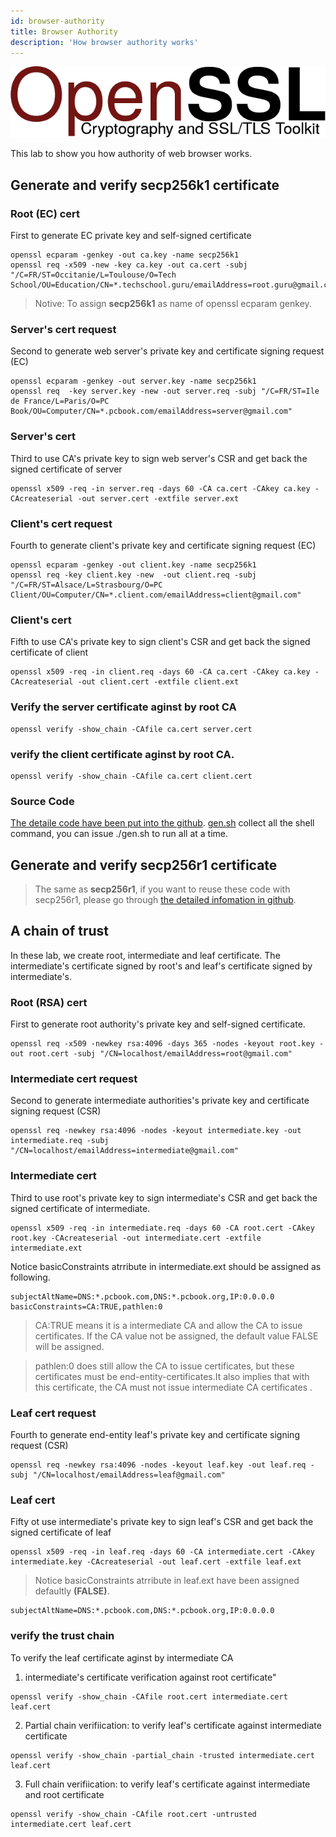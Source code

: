 ```yaml
---
id: browser-authority
title: Browser Authority
description: 'How browser authority works'
---
```


![openssl](/docs/assets/Security/openssl.png)


This lab to show you how authority of web browser works.

## Generate and verify secp256k1 certificate

### Root (EC) cert
First to generate EC private key and self-signed certificate

```
openssl ecparam -genkey -out ca.key -name secp256k1 
openssl req -x509 -new -key ca.key -out ca.cert -subj "/C=FR/ST=Occitanie/L=Toulouse/O=Tech School/OU=Education/CN=*.techschool.guru/emailAddress=root.guru@gmail.com"
```

> Notive: To assign **secp256k1** as name of openssl ecparam genkey.

### Server's cert request 
Second to generate web server's private key and certificate signing request (EC)

```
openssl ecparam -genkey -out server.key -name secp256k1 
openssl req  -key server.key -new -out server.req -subj "/C=FR/ST=Ile de France/L=Paris/O=PC Book/OU=Computer/CN=*.pcbook.com/emailAddress=server@gmail.com"
```

### Server's cert
Third to use CA's private key to sign web server's CSR and get back the signed certificate of server
```
openssl x509 -req -in server.req -days 60 -CA ca.cert -CAkey ca.key -CAcreateserial -out server.cert -extfile server.ext
```

### Client's cert request
Fourth to generate client's private key and certificate signing request (EC)
```
openssl ecparam -genkey -out client.key -name secp256k1 
openssl req -key client.key -new  -out client.req -subj "/C=FR/ST=Alsace/L=Strasbourg/O=PC Client/OU=Computer/CN=*.client.com/emailAddress=client@gmail.com"
```

### Client's cert
Fifth to use CA's private key to sign client's CSR and get back the signed certificate of client
```
openssl x509 -req -in client.req -days 60 -CA ca.cert -CAkey ca.key -CAcreateserial -out client.cert -extfile client.ext
```

### Verify the server certificate aginst by root CA
```
openssl verify -show_chain -CAfile ca.cert server.cert
```

### verify the client certificate aginst by root CA.
```
openssl verify -show_chain -CAfile ca.cert client.cert
```

### Source Code
[The detaile code have been put into the github](https://github.com/vulnsystem/OpensslCertificateVerify/blob/main/secp256k1/). 
[gen.sh](https://github.com/vulnsystem/OpensslCertificateVerify/blob/main/secp256k1/gen.sh) collect all the shell command, you can issue ./gen.sh to run all at a time.

## Generate and verify secp256r1 certificate

> The same as **secp256r1**, if you want to reuse these code with secp256r1, please go through [the detailed infomation in github](https://github.com/vulnsystem/OpensslCertificateVerify/blob/main/secp256r1/).

## A chain of trust

In these lab, we create root, intermediate and leaf certificate. The intermediate's certificate signed by root's and leaf's certificate signed by intermediate's. 

### Root (RSA) cert
First to generate root authority's private key and self-signed certificate.
```
openssl req -x509 -newkey rsa:4096 -days 365 -nodes -keyout root.key -out root.cert -subj "/CN=localhost/emailAddress=root@gmail.com" 
```
### Intermediate cert request
Second to generate intermediate authorities's private key and certificate signing request (CSR)
```
openssl req -newkey rsa:4096 -nodes -keyout intermediate.key -out intermediate.req -subj "/CN=localhost/emailAddress=intermediate@gmail.com"
```

### Intermediate cert
Third to use root's private key to sign intermediate's CSR and get back the signed certificate of intermediate.

```
openssl x509 -req -in intermediate.req -days 60 -CA root.cert -CAkey root.key -CAcreateserial -out intermediate.cert -extfile intermediate.ext
```

Notice basicConstraints atrribute in intermediate.ext should be assigned as following.
``` name=intermediate.ext
subjectAltName=DNS:*.pcbook.com,DNS:*.pcbook.org,IP:0.0.0.0
basicConstraints=CA:TRUE,pathlen:0
```

> CA:TRUE means it is a intermediate CA and allow the CA to issue certificates. If the CA value not be assigned, the default value FALSE will be assigned.

> pathlen:0 does still allow the CA to issue certificates, but these certificates must be end-entity-certificates.It also implies that with this certificate, the CA must not issue intermediate CA certificates .

### Leaf cert request
Fourth to generate end-entity leaf's private key and certificate signing request (CSR)
```
openssl req -newkey rsa:4096 -nodes -keyout leaf.key -out leaf.req -subj "/CN=localhost/emailAddress=leaf@gmail.com"
```
### Leaf cert
Fifty ot use intermediate's private key to sign leaf's CSR and get back the signed certificate of leaf
```
openssl x509 -req -in leaf.req -days 60 -CA intermediate.cert -CAkey intermediate.key -CAcreateserial -out leaf.cert -extfile leaf.ext
```
> Notice basicConstraints atrribute in leaf.ext have been assigned defaultly **(FALSE)**. 

``` name=leaf.ext
subjectAltName=DNS:*.pcbook.com,DNS:*.pcbook.org,IP:0.0.0.0
```

### verify the trust chain
To verify the leaf certificate aginst by intermediate CA
1. intermediate's certificate verification against root certificate"
```
openssl verify -show_chain -CAfile root.cert intermediate.cert leaf.cert
```
2. Partial chain verifiication: to verify leaf's certificate against intermediate certificate
```
openssl verify -show_chain -partial_chain -trusted intermediate.cert leaf.cert
```
3. Full chain verifiication: to verify leaf's certificate against intermediate and root certificate
```
openssl verify -show_chain -CAfile root.cert -untrusted intermediate.cert leaf.cert
```
